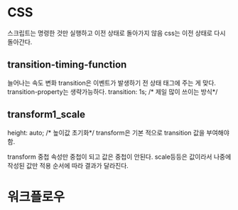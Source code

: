 ﻿# CSS


스크립트는 명령한 것만 실행하고 이전 상태로 돌아가지 않음
css는 이전 상태로 다시 돌아간다.

## transition-timing-function
늘어나는 속도 변화
transition은 이벤트가 발생하기 전 상태 태그에 주는 게 맞다.
transition-property는 생략가능하다.
transition: 1s; /* 제일 많이 쓰이는 방식*/

## transform1_scale


height: auto; /* 높이값 초기화*/
transform은 기본 적으로 transition 값을 부여해야함.

transform 중첩
속성만 중첩이 되고 값은 중첩이 안된다. scale등등은 값이라서 나중에 작성된 값만 적용
순서에 따라 결과가 달라진다.

# 워크플로우


